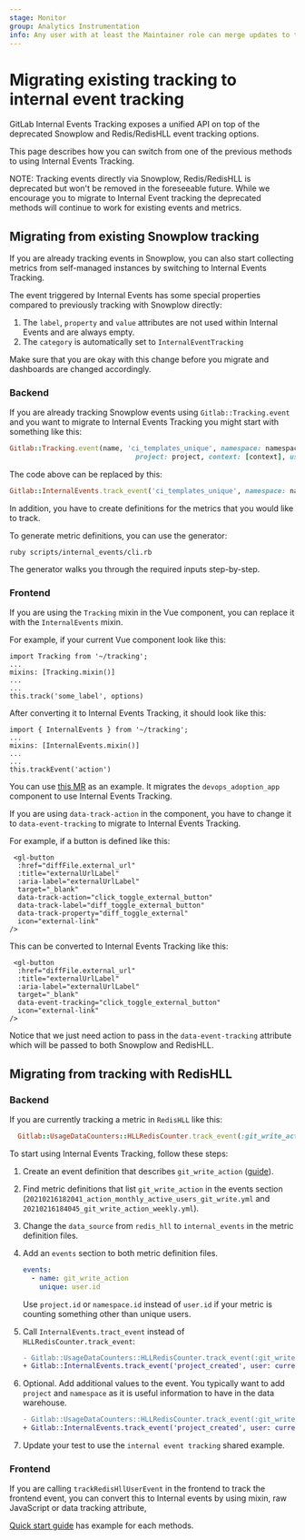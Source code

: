 ```yaml
---
stage: Monitor
group: Analytics Instrumentation
info: Any user with at least the Maintainer role can merge updates to this content. For details, see https://docs.gitlab.com/ee/development/development_processes.html#development-guidelines-review.
---
```


# Migrating existing tracking to internal event tracking

GitLab Internal Events Tracking exposes a unified API on top of the deprecated Snowplow and Redis/RedisHLL event tracking options.

This page describes how you can switch from one of the previous methods to using Internal Events Tracking.

NOTE:
Tracking events directly via Snowplow, Redis/RedisHLL is deprecated but won't be removed in the foreseeable future.
While we encourage you to migrate to Internal Event tracking the deprecated methods will continue to work for existing events and metrics.

## Migrating from existing Snowplow tracking

If you are already tracking events in Snowplow, you can also start collecting metrics from self-managed instances by switching to Internal Events Tracking.

The event triggered by Internal Events has some special properties compared to previously tracking with Snowplow directly:

1. The `label`, `property` and `value` attributes are not used within Internal Events and are always empty.
1. The `category` is automatically set to `InternalEventTracking`

Make sure that you are okay with this change before you migrate and dashboards are changed accordingly.

### Backend

If you are already tracking Snowplow events using `Gitlab::Tracking.event` and you want to migrate to Internal Events Tracking you might start with something like this:

```ruby
Gitlab::Tracking.event(name, 'ci_templates_unique', namespace: namespace,
                               project: project, context: [context], user: user, label: label)
```

The code above can be replaced by this:

```ruby
Gitlab::InternalEvents.track_event('ci_templates_unique', namespace: namespace, project: project, user: user)
```

In addition, you have to create definitions for the metrics that you would like to track.

To generate metric definitions, you can use the generator:

```shell
ruby scripts/internal_events/cli.rb
```

The generator walks you through the required inputs step-by-step.

### Frontend

If you are using the `Tracking` mixin in the Vue component, you can replace it with the `InternalEvents` mixin.

For example, if your current Vue component look like this:

```vue
import Tracking from '~/tracking';
...
mixins: [Tracking.mixin()]
...
...
this.track('some_label', options)
```

After converting it to Internal Events Tracking, it should look like this:

```vue
import { InternalEvents } from '~/tracking';
...
mixins: [InternalEvents.mixin()]
...
...
this.trackEvent('action')
```

You can use [this MR](https://gitlab.com/gitlab-org/gitlab/-/merge_requests/123901/diffs) as an example. It migrates the `devops_adoption_app` component to use Internal Events Tracking.

If you are using `data-track-action` in the component, you have to change it to `data-event-tracking` to migrate to Internal Events Tracking.

For example, if a button is defined like this:

```vue
 <gl-button
  :href="diffFile.external_url"
  :title="externalUrlLabel"
  :aria-label="externalUrlLabel"
  target="_blank"
  data-track-action="click_toggle_external_button"
  data-track-label="diff_toggle_external_button"
  data-track-property="diff_toggle_external"
  icon="external-link"
/>
```

This can be converted to Internal Events Tracking like this:

```vue
 <gl-button
  :href="diffFile.external_url"
  :title="externalUrlLabel"
  :aria-label="externalUrlLabel"
  target="_blank"
  data-event-tracking="click_toggle_external_button"
  icon="external-link"
/>
```

Notice that we just need action to pass in the `data-event-tracking` attribute which will be passed to both Snowplow and RedisHLL.

## Migrating from tracking with RedisHLL

### Backend

If you are currently tracking a metric in `RedisHLL` like this:

```ruby
  Gitlab::UsageDataCounters::HLLRedisCounter.track_event(:git_write_action, values: current_user.id)
```

To start using Internal Events Tracking, follow these steps:

1. Create an event definition that describes `git_write_action` ([guide](event_definition_guide.md)).
1. Find metric definitions that list `git_write_action` in the events section (`20210216182041_action_monthly_active_users_git_write.yml` and `20210216184045_git_write_action_weekly.yml`).
1. Change the `data_source` from `redis_hll` to `internal_events` in the metric definition files.
1. Add an `events` section to both metric definition files.

    ```yaml
    events:
      - name: git_write_action
        unique: user.id
    ```

   Use `project.id` or `namespace.id` instead of `user.id` if your metric is counting something other than unique users.
1. Call `InternalEvents.tract_event` instead of `HLLRedisCounter.track_event`:

    ```diff
    - Gitlab::UsageDataCounters::HLLRedisCounter.track_event(:git_write_action, values: current_user.id)
    + Gitlab::InternalEvents.track_event('project_created', user: current_user)
    ```

1. Optional. Add additional values to the event. You typically want to add `project` and `namespace` as it is useful information to have in the data warehouse.

    ```diff
    - Gitlab::UsageDataCounters::HLLRedisCounter.track_event(:git_write_action, values: current_user.id)
    + Gitlab::InternalEvents.track_event('project_created', user: current_user, project: project, namespace: namespace)
    ```

1. Update your test to use the `internal event tracking` shared example.

### Frontend

If you are calling `trackRedisHllUserEvent` in the frontend to track the frontend event, you can convert this to Internal events by using mixin, raw JavaScript or data tracking attribute,

[Quick start guide](quick_start.md#frontend-tracking) has example for each methods.
